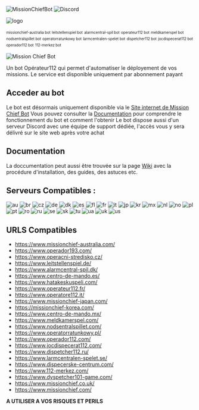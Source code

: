 ![MissionChiefBot](https://img.shields.io/github/v/release/jackbayliss/Mission-Chief-Bot?style=for-the-badge) ![Discord](https://img.shields.io/discord/703655404885901393.svg?label=Discord&style=for-the-badge&color=7289DA)


![logo](https://i.imgur.com/9cQV1qK.png)


<sub><sup>missionchief-australia bot</sup></sub> 
<sub><sup>leitstellenspiel bot</sup></sub>
<sub><sup>alarmcentral-spil bot</sup></sub>
<sub><sup>operateur112 bot</sup></sub>
<sub><sup>meldkamerspel bot</sup></sub>
<sub><sup>nodsentralspillet bot</sup></sub>
<sub><sup>operatorratunkowy bot</sup></sub>
<sub><sup>larmcentralen-spelet bot</sup></sub>
<sub><sup>dispetcher112 bot</sup></sub>
<sub><sup>jocdispecerat112 bot</sup></sub>
<sub><sup>operador112 bot</sup></sub>
<sub><sup>112-merkez bot</sup></sub>



![Mission Chief Bot](https://camo.githubusercontent.com/7ebf2f540206248fc4ee737e4d6989d7c4f9920e/68747470733a2f2f692e696d6775722e636f6d2f645a52336e686d2e676966)


Un bot Opérateur112 qui permet d'automatiser le déployement de vos missions. Le service est disponible uniquement par abonnement payant

## Acceder au bot 

Le bot est désormais uniquement disponible via le [Site internet de Mission Chief Bot](https://missionchiefbot.com/) 
Vous pouvez consulter la [Documentation](https://github.com/Renarrdd/Mission-Chief-Bot/wiki) pour comprendre le fonctionnement du bot et comment l'obtenir
Le bot dispose aussi d'un serveur Discord avec une équipe de support dédiée, l'accès vous y sera délivré sur le site web après votre achat

## Documentation 

La doccumentation peut aussi être trouvée sur la page [Wiki](https://github.com/Renarrdd/Mission-Chief-Bot/wiki) avec la procédure d'installation, des guides, des astuces etc.


## Serveurs Compatibles :
![au](https://img.shields.io/badge/-AU-green)
![br](https://img.shields.io/badge/-BR-green)
![cz](https://img.shields.io/badge/-CZ-green)
![de](https://img.shields.io/badge/-DE-green)
![dk](https://img.shields.io/badge/-DK-green)
![es](https://img.shields.io/badge/-ES-green)
![fl](https://img.shields.io/badge/-FL-green)
![fr](https://img.shields.io/badge/-FR-green)
![it](https://img.shields.io/badge/-IT-green)
![jp](https://img.shields.io/badge/-JP-green)
![kr](https://img.shields.io/badge/-KR-green)
![mx](https://img.shields.io/badge/-MX-green)
![nl](https://img.shields.io/badge/-NL-green)
![no](https://img.shields.io/badge/-NO-green)
![pl](https://img.shields.io/badge/-PL-green)
![pt](https://img.shields.io/badge/-PT-green)
![ro](https://img.shields.io/badge/-RO-green)
![ru](https://img.shields.io/badge/-RU-green)
![se](https://img.shields.io/badge/-SE-green)
![sk](https://img.shields.io/badge/-SK-green)
![tu](https://img.shields.io/badge/-TU-green)
![ua](https://img.shields.io/badge/-UA-green)
![uk](https://img.shields.io/badge/-UK-green)
![us](https://img.shields.io/badge/-US-green)

## URLS Compatibles
- https://www.missionchief-australia.com/
- https://www.operador193.com/
- https://www.operacni-stredisko.cz/
- https://www.leitstellenspiel.de/
- https://www.alarmcentral-spil.dk/
- https://www.centro-de-mando.es/
- https://www.hatakeskuspeli.com/
- https://www.operateur112.fr/
- https://www.operatore112.it/
- https://www.missionchief-japan.com/
- https://missionchief-korea.com/
- https://www.centro-de-mando.mx/
- https://www.meldkamerspel.com/
- https://www.nodsentralspillet.com/
- https://www.operatorratunkowy.pl/
- https://www.operador112.com/
- https://www.jocdispecerat112.com/
- https://www.dispetcher112.ru/
- https://www.larmcentralen-spelet.se/
- https://www.dispecerske-centrum.com/
- https://www.112-merkez.com/
- https://www.dyspetcher101-game.com/
- https://www.missionchief.co.uk/
- https://www.missionchief.com/

**A UTILISER A VOS RISQUES ET PERILS**
